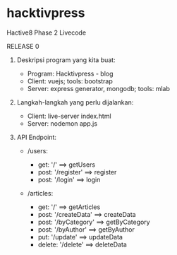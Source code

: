 # hacktivpress
Hactive8 Phase 2 Livecode

RELEASE 0

1. Deskripsi program yang kita buat:
    - Program: Hacktivpress - blog
    - Client: vuejs; tools: bootstrap
    - Server: express generator, mongodb; tools: mlab

2. Langkah-langkah yang perlu dijalankan:
    - Client: live-server index.html
    - Server: nodemon app.js

3. API Endpoint:
    - /users:
        - get: '/'            ==> getUsers
        - post: '/register'   ==> register
        - post: '/login'      ==> login

    - /articles:
        - get: '/'            ==> getArticles
        - post: '/createData' ==> createData
        - post: '/byCategory' ==> getByCategory
        - post: '/byAuthor'   ==> getByAuthor
        - put: '/update'      ==> updateData
        - delete: '/delete'   ==> deleteData
